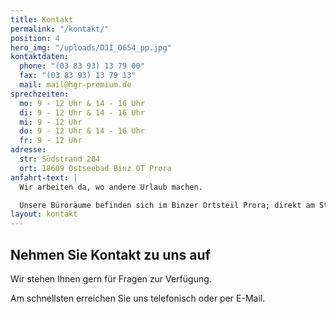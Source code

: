 ```yaml
---
title: Kontakt
permalink: "/kontakt/"
position: 4
hero_img: "/uploads/DJI_0654_pp.jpg"
kontaktdaten:
  phone: "(03 83 93) 13 79 00"
  fax: "(03 83 93) 13 79 13"
  mail: mail@hgr-premium.de
sprechzeiten:
  mo: 9 - 12 Uhr & 14 - 16 Uhr
  di: 9 - 12 Uhr & 14 - 16 Uhr
  mi: 9 - 12 Uhr
  do: 9 - 12 Uhr & 14 - 16 Uhr
  fr: 9 - 12 Uhr
adresse:
  str: Südstrand 204
  ort: 18609 Ostseebad Binz OT Prora
anfahrt-text: |
  Wir arbeiten da, wo andere Urlaub machen.

  Unsere Büroräume befinden sich im Binzer Ortsteil Prora; direkt am Strand. Mit Meerblick und frischer Brise genießen wir hier jeden Tag die einzigartige Schönheit der Insel Rügen.
layout: kontakt
---
```


## Nehmen Sie Kontakt zu uns auf

Wir stehen Ihnen gern für Fragen zur Verfügung. 

Am schnellsten erreichen Sie uns telefonisch oder per E-Mail.   